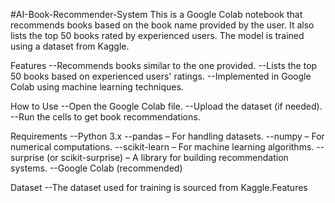 #AI-Book-Recommender-System
This is a Google Colab notebook that recommends books based on the book name provided by the user.
It also lists the top 50 books rated by experienced users. The model is trained using a dataset from Kaggle.

Features
--Recommends books similar to the one provided.
--Lists the top 50 books based on experienced users' ratings.
--Implemented in Google Colab using machine learning techniques.

How to Use
--Open the Google Colab file.
--Upload the dataset (if needed).
--Run the cells to get book recommendations.

Requirements
--Python 3.x
--pandas – For handling datasets.
--numpy – For numerical computations.
--scikit-learn – For machine learning algorithms.
--surprise (or scikit-surprise) – A library for building recommendation systems.
--Google Colab (recommended)

Dataset
--The dataset used for training is sourced from Kaggle.Features






